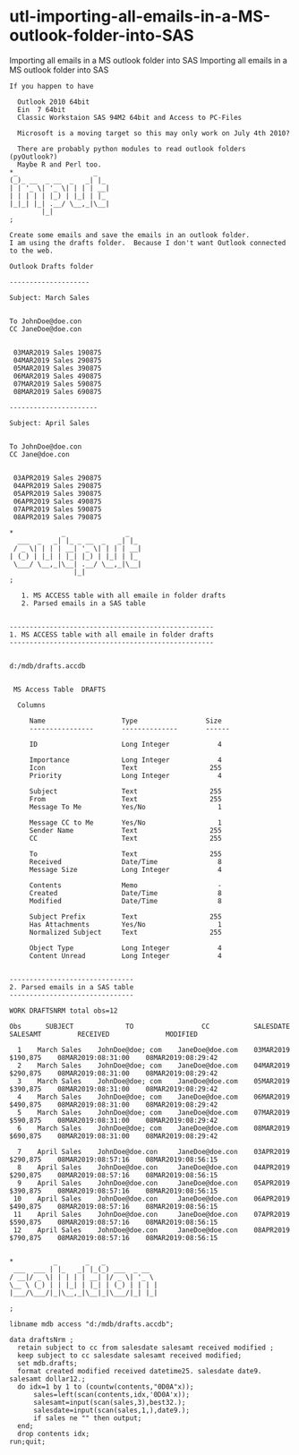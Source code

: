 # utl-importing-all-emails-in-a-MS-outlook-folder-into-SAS
Importing all emails in a MS outlook folder into SAS 
    Importing all emails in a MS outlook folder into SAS                                                                            
                                                                                                                                    
    If you happen to have                                                                                                           
                                                                                                                                    
      Outlook 2010 64bit                                                                                                            
      Ein  7 64bit                                                                                                                  
      Classic Workstaion SAS 94M2 64bit and Access to PC-Files                                                                      
                                                                                                                                    
      Microsoft is a moving target so this may only work on July 4th 2010?                                                          
                                                                                                                                    
      There are probably python modules to read outlook folders (pyOutlook?)                                                        
      Maybe R and Perl too.                                                                                                         
    *_                   _                                                                                                          
    (_)_ __  _ __  _   _| |_                                                                                                        
    | | '_ \| '_ \| | | | __|                                                                                                       
    | | | | | |_) | |_| | |_                                                                                                        
    |_|_| |_| .__/ \__,_|\__|                                                                                                       
            |_|                                                                                                                     
    ;                                                                                                                               
                                                                                                                                    
    Create some emails and save the emails in an outlook folder.                                                                    
    I am using the drafts folder.  Because I don't want Outlook connected to the web.                                               
                                                                                                                                    
    Outlook Drafts folder                                                                                                           
                                                                                                                                    
    --------------------                                                                                                            
                                                                                                                                    
    Subject: March Sales                                                                                                            
                                                                                                                                    
                                                                                                                                    
    To JohnDoe@doe.con                                                                                                              
    CC JaneDoe@doe.con                                                                                                              
                                                                                                                                    
                                                                                                                                    
     03MAR2019 Sales 190875                                                                                                         
     04MAR2019 Sales 290875                                                                                                         
     05MAR2019 Sales 390875                                                                                                         
     06MAR2019 Sales 490875                                                                                                         
     07MAR2019 Sales 590875                                                                                                         
     08MAR2019 Sales 690875                                                                                                         
                                                                                                                                    
    ----------------------                                                                                                          
                                                                                                                                    
    Subject: April Sales                                                                                                            
                                                                                                                                    
                                                                                                                                    
    To JohnDoe@doe.con                                                                                                              
    CC Jane@doe.con                                                                                                                 
                                                                                                                                    
                                                                                                                                    
     03APR2019 Sales 290875                                                                                                         
     04APR2019 Sales 290875                                                                                                         
     05APR2019 Sales 390875                                                                                                         
     06APR2019 Sales 490875                                                                                                         
     07APR2019 Sales 590875                                                                                                         
     08APR2019 Sales 790875                                                                                                         
                                                                                                                                    
    *            _               _                                                                                                  
      ___  _   _| |_ _ __  _   _| |_                                                                                                
     / _ \| | | | __| '_ \| | | | __|                                                                                               
    | (_) | |_| | |_| |_) | |_| | |_                                                                                                
     \___/ \__,_|\__| .__/ \__,_|\__|                                                                                               
                    |_|                                                                                                             
    ;                                                                                                                               
                                                                                                                                    
       1. MS ACCESS table with all emaile in folder drafts                                                                          
       2. Parsed emails in a SAS table                                                                                              
                                                                                                                                    
                                                                                                                                    
    ---------------------------------------------------                                                                             
    1. MS ACCESS table with all emaile in folder drafts                                                                             
    ---------------------------------------------------                                                                             
                                                                                                                                    
                                                                                                                                    
    d:/mdb/drafts.accdb                                                                                                             
                                                                                                                                    
                                                                                                                                    
     MS Access Table  DRAFTS                                                                                                        
                                                                                                                                    
      Columns                                                                                                                       
                                                                                                                                    
         Name                   Type                 Size                                                                           
         ----------------       --------------       ------                                                                         
                                                                                                                                    
         ID                     Long Integer            4                                                                           
                                                                                                                                    
         Importance             Long Integer            4                                                                           
         Icon                   Text                  255                                                                           
         Priority               Long Integer            4                                                                           
                                                                                                                                    
         Subject                Text                  255                                                                           
         From                   Text                  255                                                                           
         Message To Me          Yes/No                  1                                                                           
                                                                                                                                    
         Message CC to Me       Yes/No                  1                                                                           
         Sender Name            Text                  255                                                                           
         CC                     Text                  255                                                                           
                                                                                                                                    
         To                     Text                  255                                                                           
         Received               Date/Time               8                                                                           
         Message Size           Long Integer            4                                                                           
                                                                                                                                    
         Contents               Memo                    -                                                                           
         Created                Date/Time               8                                                                           
         Modified               Date/Time               8                                                                           
                                                                                                                                    
         Subject Prefix         Text                  255                                                                           
         Has Attachments        Yes/No                  1                                                                           
         Normalized Subject     Text                  255                                                                           
                                                                                                                                    
         Object Type            Long Integer            4                                                                           
         Content Unread         Long Integer            4                                                                           
                                                                                                                                    
                                                                                                                                    
    -------------------------------                                                                                                 
    2. Parsed emails in a SAS table                                                                                                 
    -------------------------------                                                                                                 
                                                                                                                                    
    WORK DRAFTSNRM total obs=12                                                                                                     
                                                                                                                                    
    Obs      SUBJECT             TO                 CC           SALESDATE   SALESAMT         RECEIVED              MODIFIED        
                                                                                                                                    
      1    March Sales    JohnDoe@doe; com    JaneDoe@doe.com    03MAR2019   $190,875    08MAR2019:08:31:00    08MAR2019:08:29:42   
      2    March Sales    JohnDoe@doe; com    JaneDoe@doe.com    04MAR2019   $290,875    08MAR2019:08:31:00    08MAR2019:08:29:42   
      3    March Sales    JohnDoe@doe; com    JaneDoe@doe.com    05MAR2019   $390,875    08MAR2019:08:31:00    08MAR2019:08:29:42   
      4    March Sales    JohnDoe@doe; com    JaneDoe@doe.com    06MAR2019   $490,875    08MAR2019:08:31:00    08MAR2019:08:29:42   
      5    March Sales    JohnDoe@doe; com    JaneDoe@doe.com    07MAR2019   $590,875    08MAR2019:08:31:00    08MAR2019:08:29:42   
      6    March Sales    JohnDoe@doe; com    JaneDoe@doe.com    08MAR2019   $690,875    08MAR2019:08:31:00    08MAR2019:08:29:42   
                                                                                                                                    
      7    April Sales    JohnDoe@doe.con     JaneDoe@doe.con    03APR2019   $290,875    08MAR2019:08:57:16    08MAR2019:08:56:15   
      8    April Sales    JohnDoe@doe.con     JaneDoe@doe.con    04APR2019   $290,875    08MAR2019:08:57:16    08MAR2019:08:56:15   
      9    April Sales    JohnDoe@doe.con     JaneDoe@doe.con    05APR2019   $390,875    08MAR2019:08:57:16    08MAR2019:08:56:15   
     10    April Sales    JohnDoe@doe.con     JaneDoe@doe.con    06APR2019   $490,875    08MAR2019:08:57:16    08MAR2019:08:56:15   
     11    April Sales    JohnDoe@doe.con     JaneDoe@doe.con    07APR2019   $590,875    08MAR2019:08:57:16    08MAR2019:08:56:15   
     12    April Sales    JohnDoe@doe.con     JaneDoe@doe.con    08APR2019   $790,875    08MAR2019:08:57:16    08MAR2019:08:56:15   
                                                                                                                                    
                                                                                                                                    
    *          _       _   _                                                                                                        
     ___  ___ | |_   _| |_(_) ___  _ __                                                                                             
    / __|/ _ \| | | | | __| |/ _ \| '_ \                                                                                            
    \__ \ (_) | | |_| | |_| | (_) | | | |                                                                                           
    |___/\___/|_|\__,_|\__|_|\___/|_| |_|                                                                                           
                                                                                                                                    
    ;                                                                                                                               
                                                                                                                                    
    libname mdb access "d:/mdb/drafts.accdb";                                                                                       
                                                                                                                                    
    data draftsNrm ;                                                                                                                
      retain subject to cc from salesdate salesamt received modified ;                                                              
      keep subject to cc salesdate salesamt received modified;                                                                      
      set mdb.drafts;                                                                                                               
      format created modified received datetime25. salesdate date9. salesamt dollar12.;                                             
      do idx=1 by 1 to (countw(contents,"0D0A"x));                                                                                  
          sales=left(scan(contents,idx,'0D0A'x));                                                                                   
          salesamt=input(scan(sales,3),best32.);                                                                                    
          salesdate=input(scan(sales,1,),date9.);                                                                                   
          if sales ne "" then output;                                                                                               
      end;                                                                                                                          
      drop contents idx;                                                                                                            
    run;quit;                                                                                                                       
                                                                                                                                    
                                                                                                                                    
                                                                                                                                    
                                                                                                                                    
                                                                                                                                    
                                                                                                                                    
